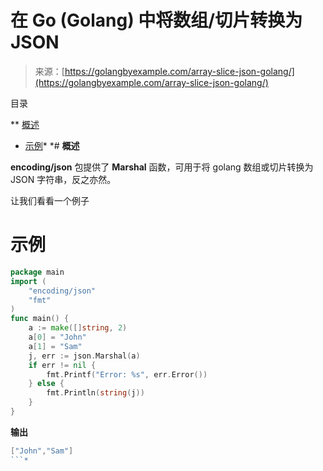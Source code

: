 <!--yml

分类：未分类

日期：2024-10-13 06:33:26

-->

# 在 Go (Golang) 中将数组/切片转换为 JSON

> 来源：[https://golangbyexample.com/array-slice-json-golang/](https://golangbyexample.com/array-slice-json-golang/)

目录

**   [概述](#Overview "Overview")

+   [示例](#Example "Example")*  *# **概述**

**encoding/json** 包提供了 **Marshal** 函数，可用于将 golang 数组或切片转换为 JSON 字符串，反之亦然。

让我们看看一个例子

# **示例**

```go
package main
import (
    "encoding/json"
    "fmt"
)
func main() {
    a := make([]string, 2)
    a[0] = "John"
    a[1] = "Sam"
    j, err := json.Marshal(a)
    if err != nil {
        fmt.Printf("Error: %s", err.Error())
    } else {
        fmt.Println(string(j))
    }
}
```

**输出**

```go
["John","Sam"]
```*
